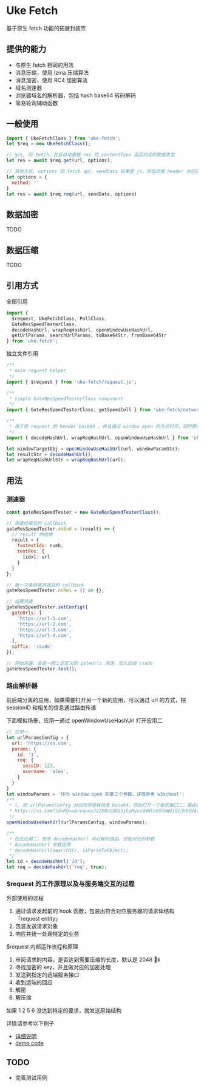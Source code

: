 # Uke Fetch

基于原生 fetch 功能的拓展封装库

## 提供的能力

- 与原生 fetch 相同的用法
- 消息压缩，使用 lzma 压缩算法
- 消息加密，使用 RC4 加密算法
- 域名测速器
- 浏览器域名的解析器，包括 hash base64 转码解码
- 简易轮询辅助函数

## 一般使用

```js
import { UkeFetchClass } from 'uke-fetch';
let $req = new UkeFetchClass();

// get, 同 fetch，并且自动根据 res 的 contentType 返回对应的数据类型
let res = await $req.get(url, options);

// 其他方式, options 同 fetch api，sendData 如果是 js，将自动做 header 对应的转换
let options = {
  method: ''
}
let res = await $req.req(url, sendData, options)
```

## 数据加密

TODO

## 数据压缩

TODO

## 引用方式

全部引用

```js
import {
  $request, UkeFetchClass, PollClass,
  GateResSpeedTesterClass,
  decodeHashUrl, wrapReqHashUrl, openWindowUseHashUrl,
  getUrlParams, searchUrlParams, toBase64Str, fromBase64Str
} from 'uke-fetch';
```

独立文件引用

```js
/**
 * main request helper
 */
import { $request } from 'uke-fetch/request.js';

/**
 * simple GateResSpeedTesterClass component
 */
import { GateResSpeedTesterClass, getSpeedColl } from 'uke-fetch/network-res-speed-tester.js';

/**
 * 用于把 request 的 header base64 ，并且通过 window open 的方式打开，同时提供获取对应的路由的解密函数
 */
import { decodeHashUrl, wrapReqHashUrl, openWindowUseHashUrl } from 'uke-fetch/url-hash-helper.js';

let windowTargetObj = openWindowUseHashUrl(url, windowParamStr);
let resultStr = decodeHashUrl();
let wrapReqHashUrlStr = wrapReqHashUrl(url);
```

## 用法

### 测速器

```js
const gateResSpeedTester = new GateResSpeedTesterClass();

// 测速结束后的 callback
gateResSpeedTester.onEnd = (result) => {
  // result 的结构
  result = {
    fastestIdx: numb,
    testRes: {
      [idx]: url
    }
  }
};

// 每一次条链接测速后的 callback
gateResSpeedTester.onRes = () => {};

// 设置测速
gateResSpeedTester.setConfig({
  gateUrls: [
    'https://url-1.com',
    'https://url-2.com',
    'https://url-3.com',
    'https://url-4.com',
  ],
  suffix: '/sudo'
});

// 开始测速，会逐一把上述定义的 gateUrls 测速，加入后缀 /sudo
gateResSpeedTester.test();
```

### 路由解析器

前后端分离的应用，如果需要打开另一个新的应用，可以通过 url 的方式，把 sessionID 和相关的信息通过路由传递

下面模拟场景，应用一通过 openWindowUseHashUrl 打开应用二

```js
// 应用一
let urlParamsConfig = {
  url: 'https://ss.com',
  params: {
    id: '1',
    req: {
      sessID: 123,
      username: 'alex',
    }
  }
}
let windowParams = '作为 window.open 的第三个参数，详情参考 w3school';
/**
 * 1. 把 urlParamsConfig 对应的字段转码成 base64，然后打开一个新的窗口二，路由如下
 * https://ss.com?id=MQ==&req=eyJzZXNzSUQiOjEyMywidXNlcm5hbWUiOiJhbGV4In0=&
 */
openWindowUseHashUrl(urlParamsConfig, windowParams);

/**
 * 在此应用二，使用 decodeHashUrl 可以解码路由，获取对应的参数
 * decodeHashUrl 参数说明
 * decodeHashUrl(searchStr, isParseToObject);
 */
let id = decodeHashUrl('id');
let req = decodeHashUrl('req', true);
```

### $request 的工作原理以及与服务端交互的过程

外部使用的过程

1. 通过请求发起前的 hook 函数，包装出符合对应服务器的请求体结构 「request entity」
2. 包装发送请求对象
3. 响应并统一处理特定的业务

$request 内部运作流程和原理

1. 审阅请求的内容，是否达到需要压缩的长度，默认是 2048 k
2. 寻找加密的 key，并且做对应的加密处理
3. 发送到指定的远端服务接口
4. 收到远端的回应
5. 解密
6. 解压缩

如果 1 2 5 6 没达到特定的要求，就发送原始结构

详情请参考以下例子

- [详细说明](./docs/demo.md)
- [demo code](./demo-req-filter.js)

## TODO

- 完善测试用例
